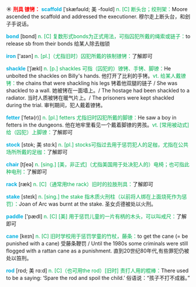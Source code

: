 ☀ <font color="red">**刑具 镣铐：**</font>
<font color="sky blue">**scaffold**</font> [ˈskæfəʊld; 美 -foʊld]
<font color="#00b050">n. [C] 断头台；绞刑架：</font>Moore ascended the scaffold and addressed the executioner. 穆尔走上断头台，和刽子手说话。

<font color="sky blue">**bond**</font> [bɒnd] 
<font color="#00b050">n. [C] 复数形式bonds为正式用法，可指囚犯所戴的绳索或链子：</font>to release sb from their bonds 给某人除去枷锁

<font color="sky blue">**iron**</font> ['aɪən] 
<font color="#00b050">n. [pl.]（尤指旧时）囚犯所戴的铁制镣铐：</font>了解即可
           
<font color="sky blue">**shackle**</font> [ˈʃækl]
<font color="#00b050">n. [p.] shackles 可指（囚犯的）镣铐、手铐、脚镣：</font>He unbolted the shackles on Billy's hands. 他打开了比利的手铐。<font color="#00b050">vt. 给某人戴镣铐：</font>the chains that were shackling his legs 铐着他双腿的链子 / She was shackled to a wall. 她被铐在一面墙上。/ The hostage had been shackled to a radiator. 当时人质被铐在暖气片上。/ The prisoners were kept shackled during the trial. 审判期间，犯人戴着镣铐。

<font color="sky blue">**fetter**</font> [ˈfetə(r)]
<font color="#00b050">n. [pl.] fetters 尤指旧时囚犯所戴的脚镣：</font>He saw a boy in fetters in the dungeons. 他在地牢里看见一个戴着脚镣的男孩。<font color="#00b050">vt. [常用被动式] 给（囚犯）上脚镣：</font>了解即可
           
<font color="sky blue">**stock**</font> [stɒk; 美 stɑ:k]
<font color="#00b050">n. [pl.] stocks可指过去用于惩罚犯人的足枷，尤指在公共场所所戴的足枷：</font>了解即可

<font color="sky blue">**chair**</font> [tʃeə] 
<font color="#00b050">n. [sing.] [美，非正式]（尤指美国用于处决犯人的）电椅；也可指此种电刑：</font>了解即可
           
<font color="sky blue">**rack**</font> [ræk]
<font color="#00b050">n. [C]（通常用the rack）旧时的拉肢刑具：</font>了解即可
           
<font color="sky blue">**stake**</font> [steɪk]
<font color="#00b050">n. [sing.] the stake 指木质火刑柱（以前将人绑在上面烧死作为惩罚）：</font>Joan of Arc was burnt at the stake. 圣女贞德被处以火刑。

<font color="sky blue">**paddle**</font> ['pædl] 
<font color="#00b050">n. [C] [美] 用于惩罚儿童的一片有柄的木头，可以叫戒尺：</font>了解即可
            
<font color="sky blue">**cane**</font> [keɪn]
<font color="#00b050">n. [C] 旧时学校用于惩罚学童的竹杖，藤条：</font>to get the cane (= be punished with a cane) 受藤条鞭罚 / Until the 1980s some criminals were still flogged with a rattan cane as a punishment. 直到20世纪80年代,有些罪犯仍被处以笞刑。

<font color="sky blue">**rod**</font> [rɒd; 美 rɑ:d]
<font color="#00b050">n. [C]（也可用the rod）[旧时] 责打人用的棍棒：</font>There used to be a saying: ‘Spare the rod and spoil the child.’ 俗语说：“孩子不打不成器。”
           



